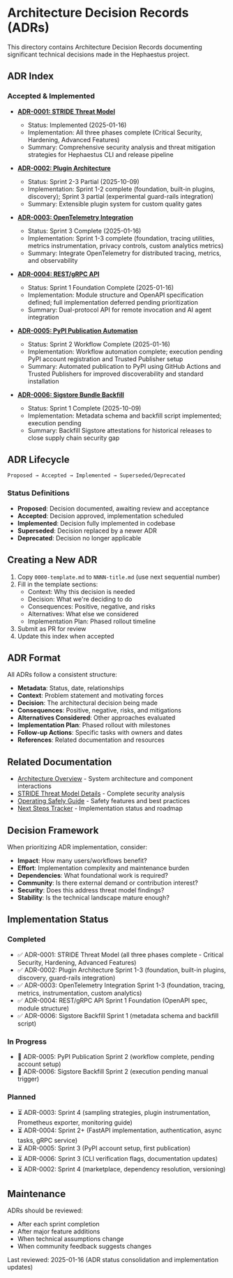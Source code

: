 # Architecture Decision Records (ADRs)

This directory contains Architecture Decision Records documenting significant technical decisions made in the Hephaestus project.

## ADR Index

### Accepted & Implemented

- **[ADR-0001: STRIDE Threat Model](./0001-stride-threat-model.md)**
  - Status: Implemented (2025-01-16)
  - Implementation: All three phases complete (Critical Security, Hardening, Advanced Features)
  - Summary: Comprehensive security analysis and threat mitigation strategies for Hephaestus CLI and release pipeline

- **[ADR-0002: Plugin Architecture](./0002-plugin-architecture.md)**
  - Status: Sprint 2-3 Partial (2025-10-09)
  - Implementation: Sprint 1-2 complete (foundation, built-in plugins, discovery); Sprint 3 partial (experimental guard-rails integration)
  - Summary: Extensible plugin system for custom quality gates

- **[ADR-0003: OpenTelemetry Integration](./0003-opentelemetry-integration.md)**
  - Status: Sprint 3 Complete (2025-01-16)
  - Implementation: Sprint 1-3 complete (foundation, tracing utilities, metrics instrumentation, privacy controls, custom analytics metrics)
  - Summary: Integrate OpenTelemetry for distributed tracing, metrics, and observability

- **[ADR-0004: REST/gRPC API](./0004-rest-grpc-api.md)**
  - Status: Sprint 1 Foundation Complete (2025-01-16)
  - Implementation: Module structure and OpenAPI specification defined; full implementation deferred pending prioritization
  - Summary: Dual-protocol API for remote invocation and AI agent integration

- **[ADR-0005: PyPI Publication Automation](./0005-pypi-publication.md)**
  - Status: Sprint 2 Workflow Complete (2025-01-16)
  - Implementation: Workflow automation complete; execution pending PyPI account registration and Trusted Publisher setup
  - Summary: Automated publication to PyPI using GitHub Actions and Trusted Publishers for improved discoverability and standard installation

- **[ADR-0006: Sigstore Bundle Backfill](./0006-sigstore-backfill.md)**
  - Status: Sprint 1 Complete (2025-10-09)
  - Implementation: Metadata schema and backfill script implemented; execution pending
  - Summary: Backfill Sigstore attestations for historical releases to close supply chain security gap

## ADR Lifecycle

```
Proposed → Accepted → Implemented → Superseded/Deprecated
```

### Status Definitions

- **Proposed**: Decision documented, awaiting review and acceptance
- **Accepted**: Decision approved, implementation scheduled
- **Implemented**: Decision fully implemented in codebase
- **Superseded**: Decision replaced by a newer ADR
- **Deprecated**: Decision no longer applicable

## Creating a New ADR

1. Copy `0000-template.md` to `NNNN-title.md` (use next sequential number)
2. Fill in the template sections:
   - Context: Why this decision is needed
   - Decision: What we're deciding to do
   - Consequences: Positive, negative, and risks
   - Alternatives: What else we considered
   - Implementation Plan: Phased rollout timeline
3. Submit as PR for review
4. Update this index when accepted

## ADR Format

All ADRs follow a consistent structure:

- **Metadata**: Status, date, relationships
- **Context**: Problem statement and motivating forces
- **Decision**: The architectural decision being made
- **Consequences**: Positive, negative, risks, and mitigations
- **Alternatives Considered**: Other approaches evaluated
- **Implementation Plan**: Phased rollout with milestones
- **Follow-up Actions**: Specific tasks with owners and dates
- **References**: Related documentation and resources

## Related Documentation

- [Architecture Overview](../explanation/architecture.md) - System architecture and component interactions
- [STRIDE Threat Model Details](./0001-stride-threat-model.md) - Complete security analysis
- [Operating Safely Guide](../how-to/operating-safely.md) - Safety features and best practices
- [Next Steps Tracker](../../Next_Steps.md) - Implementation status and roadmap

## Decision Framework

When prioritizing ADR implementation, consider:

- **Impact**: How many users/workflows benefit?
- **Effort**: Implementation complexity and maintenance burden
- **Dependencies**: What foundational work is required?
- **Community**: Is there external demand or contribution interest?
- **Security**: Does this address threat model findings?
- **Stability**: Is the technical landscape mature enough?

## Implementation Status

### Completed

- ✅ ADR-0001: STRIDE Threat Model (all three phases complete - Critical Security, Hardening, Advanced Features)
- ✅ ADR-0002: Plugin Architecture Sprint 1-3 (foundation, built-in plugins, discovery, guard-rails integration)
- ✅ ADR-0003: OpenTelemetry Integration Sprint 1-3 (foundation, tracing, metrics, instrumentation, custom analytics)
- ✅ ADR-0004: REST/gRPC API Sprint 1 Foundation (OpenAPI spec, module structure)
- ✅ ADR-0006: Sigstore Backfill Sprint 1 (metadata schema and backfill script)

### In Progress

- 🔄 ADR-0005: PyPI Publication Sprint 2 (workflow complete, pending account setup)
- 🔄 ADR-0006: Sigstore Backfill Sprint 2 (execution pending manual trigger)

### Planned

- ⏳ ADR-0003: Sprint 4 (sampling strategies, plugin instrumentation, Prometheus exporter, monitoring guide)
- ⏳ ADR-0004: Sprint 2+ (FastAPI implementation, authentication, async tasks, gRPC service)
- ⏳ ADR-0005: Sprint 3 (PyPI account setup, first publication)
- ⏳ ADR-0006: Sprint 3 (CLI verification flags, documentation updates)
- ⏳ ADR-0002: Sprint 4 (marketplace, dependency resolution, versioning)

## Maintenance

ADRs should be reviewed:

- After each sprint completion
- After major feature additions
- When technical assumptions change
- When community feedback suggests changes

Last reviewed: 2025-01-16 (ADR status consolidation and implementation updates)
